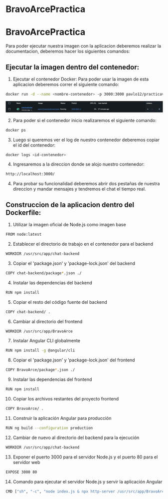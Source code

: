 # BravoArcePractica
# BravoArcePractica
Para poder ejecutar nuestra imagen con la aplicacion deberemos realizar la documentacion, deberemos hacer los siguientes comandos:

## Ejecutar la imagen dentro del contenedor:

1. Ejecutar el contenedor Docker: Para poder usar la imagen de esta aplicacion deberemos correr el siguiente comando:
```bash
docker run -d --name <nombre-contenedor> -p 3000:3000 pavlo12/practicavirtu:latest
```
![Texto alternativo](img/containter.png)

2. Para poder si el contenedor inicio realizaremos el siguiente comando:
```bash
docker ps
```
3. Luego si queremos ver el log de nuestro contenedor deberemos copiar el id del contenedor:
```bash
docker logs <id-contenedor>
```
4. Ingresaremos a la direccion donde se alojo nuestro contenedor:
```bash
http://localhost:3000/
```
4. Para probar su funcionalidad deberemos abrir dos pestañas de nuestra direccion y mandar mensajes y tendremos el chat el tiempo real.

## Construccion de la aplicacion dentro del Dockerfile:

1. Utilizar la imagen oficial de Node.js como imagen base
```bash
FROM node:latest
```
2. Establecer el directorio de trabajo en el contenedor para el backend
```bash
WORKDIR /usr/src/app/chat-backend
```
3. Copiar el 'package.json' y 'package-lock.json' del backend
```bash
COPY chat-backend/package*.json ./
```
4. Instalar las dependencias del backend
```bash
RUN npm install
```
5. Copiar el resto del código fuente del backend
```bash
COPY chat-backend/ .
```
6. Cambiar al directorio del frontend
```bash
WORKDIR /usr/src/app/BravoArce
```
7. Instalar Angular CLI globalmente
```bash
RUN npm install -g @angular/cli
```
8. Copiar el 'package.json' y 'package-lock.json' del frontend
```bash
COPY BravoArce/package*.json ./
```
9. Instalar las dependencias del frontend
```bash
RUN npm install
```
10. Copiar los archivos restantes del proyecto frontend
```bash
COPY BravoArce/ .
```
11. Construir la aplicación Angular para producción
```bash
RUN ng build --configuration production
```
12. Cambiar de nuevo al directorio del backend para la ejecución
```bash
WORKDIR /usr/src/app/chat-backend
```
13. Exponer el puerto 3000 para el servidor Node.js y el puerto 80 para el servidor web
```bash
EXPOSE 3000 80
```
14. Comando para ejecutar el servidor Node.js y servir la aplicación Angular
```bash
CMD ["sh", "-c", "node index.js & npx http-server /usr/src/app/BravoArce/dist/bravo-arce -p 80"]
```
